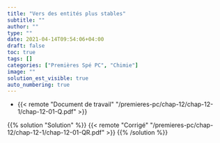 ```yaml
---
title: "Vers des entités plus stables"
subtitle: ""
author: ""
type: ""
date: 2021-04-14T09:54:06+04:00
draft: false
toc: true
tags: []
categories: ["Premières Spé PC", "Chimie"]
image: ""
solution_est_visible: true
auto_numbering: true
---
```


- {{< remote "Document de travail" "/premieres-pc/chap-12/chap-12-1/chap-12-01-Q.pdf" >}}

{{% solution "Solution" %}}
{{< remote "Corrigé" "/premieres-pc/chap-12/chap-12-1/chap-12-01-QR.pdf" >}}
{{% /solution %}}

